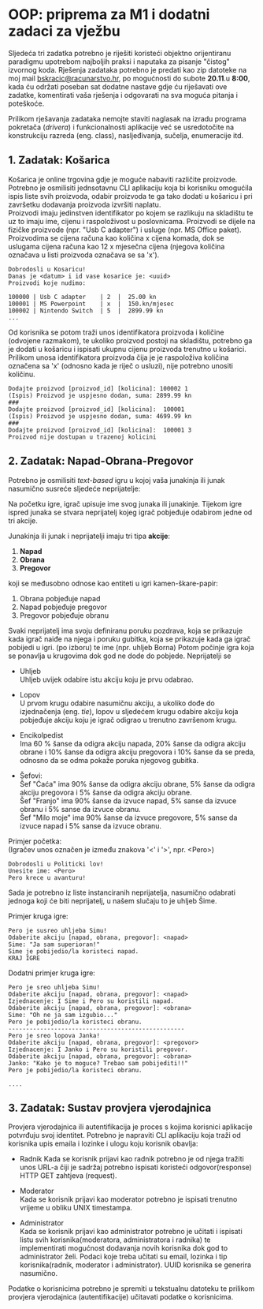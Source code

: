 # OOP: priprema za M1 i dodatni zadaci za vježbu
Sljedeća tri zadatka potrebno je riješiti koristeći objektno orijentiranu paradigmu upotrebom najboljih praksi i naputaka za pisanje "čistog" izvornog koda. Rješenja zadataka potrebno je predati kao zip datoteke na moj mail bskracic@racunarstvo.hr, po mogućnosti do subote **20.11**.u **8:00**, kada ću održati poseban sat dodatne nastave gdje ću riješavati ove zadatke, komentirati vaša rješenja i odgovarati na sva moguća pitanja i poteškoće. 

Prilikom rješavanja zadataka nemojte staviti naglasak na izradu  programa pokretača (*drivera*) i funkcionalnosti aplikacije već se usredotočite na konstrukciju razreda (eng. class), nasljeđivanja, sučelja, enumeracije itd.

## 1. Zadatak: Košarica
Košarica je online trgovina gdje je moguće nabaviti različite proizvode. Potrebno je osmilisiti jednsotavnu CLI aplikaciju koja bi korisniku omogućila ispis liste svih proizvoda, odabir proizvoda te ga tako dodati u košaricu i pri završetku dodavanja proizvoda izvršiti naplatu. \
Proizvodi imaju jedinstven identifikator po kojem se razlikuju na skladištu te uz to imaju ime, cijenu i raspoloživost u poslovnicama. Proizvodi se dijele na fizičke proizvode (npr. "Usb C adapter") i usluge (npr. MS Office paket). Proizvodima se cijena računa kao količina x cijena komada, dok se uslugama cijena računa kao 12 x mjesečna cijena (njegova količina označava u listi proizvoda označava se sa 'x').

```
Dobrodosli u Kosaricu!
Danas je <datum> i id vase kosarice je: <uuid>
Proizvodi koje nudimo:

100000 | Usb C adapter    | 2  |  25.00 kn
100001 | MS Powerpoint    | x  |  150.kn/mjesec
100002 | Nintendo Switch  | 5  |  2899.99 kn
...
```
Od korisnika se potom traži unos identifikatora proizvoda i količine (odvojene razmakom), te ukoliko proizvod postoji na skladištu, potrebno ga je dodati u košaricu i ispisati ukupnu cijenu proizvoda trenutno u košarici. Prilikom unosa identifikatora proizvoda čija je je raspoloživa količina označena sa 'x' (odnosno kada je riječ o usluzi), nije potrebno unositi količinu.
```
Dodajte proizvod [proizvod_id] [kolicina]: 100002 1 
(Ispis) Proizvod je uspjesno dodan, suma: 2899.99 kn
###
Dodajte proizvod [proizvod_id] [kolicina]:  100001
(Ispis) Proizvod je uspjesno dodan, suma: 4699.99 kn
###
Dodajte proizvod [proizvod_id] [kolicina]:  100001 3
Proizvod nije dostupan u trazenoj kolicini
```

## 2. Zadatak: Napad-Obrana-Pregovor

Potrebno je osmilisiti *text-based* igru u kojoj vaša junakinja ili junak nasumično susreće sljedeće neprijatelje:

Na početku igre, igrač upisuje ime svog junaka ili junakinje.
Tijekom igre ispred junaka se stvara neprijatelj kojeg igrač pobjeđuje odabirom jedne od tri akcije. 

Junakinja ili junak i neprijatelji imaju tri tipa **akcije**: 
1. **Napad**
2. **Obrana**
3. **Pregovor**

koji se međusobno odnose kao entiteti u igri kamen-škare-papir: 
1. Obrana pobjeđuje napad
2. Napad pobjeđuje pregovor
3. Pregovor pobjeđuje obranu 

Svaki neprijatelj ima svoju definiranu poruku pozdrava, koja se prikazuje kada igrač naiđe na njega i poruku gubitka, koja se prikazuje kada ga igrač pobijedi u igri. (po izboru) te ime (npr. uhljeb Borna)
Potom počinje igra koja se ponavlja u krugovima dok god ne dode do pobjede.
Neprijatelji se 

- Uhljeb \
Uhljeb uvijek odabire istu akciju koju je prvu odabrao.

- Lopov \
U prvom krugu odabire nasumičnu akciju, a ukoliko dođe do izjednačenja (eng. *tie*), lopov u sljedećem krugu odabire akciju koja pobjeđuje akciju koju je igrač odigrao u trenutno završenom krugu.

- Encikolpedist \
Ima 60 % šanse da odigra akciju napada, 20% šanse da odigra akciju obrane i 10% šanse da odigra akciju pregovora i 10% šanse da se preda, odnosno da se odma pokaže poruka njegovog gubitka.

- Šefovi: \
Šef "Ćaća" ima 90% šanse da odigra akciju obrane, 5% šanse da odigra akciju pregovora i 5% šanse da odigra akciju obrane. \
Šef "Franjo" ima 90% šanse da izvuce napad, 5% sanse da izvuce obranu i 5% sanse da izvuce obranu. \
Šef "Milo moje" ima 90% šanse da izvuce pregovore, 5% sanse da izvuce napad i 5% sanse da izvuce obranu. 

Primjer početka:\
(Igračev unos označen je između znakova '<' i '>', npr. <Pero<t>>)
```
Dobrodosli u Politicki lov!
Unesite ime: <Pero>
Pero krece u avanturu!
```

Sada je potrebno iz liste instanciranih neprijatelja, nasumično odabrati jednoga koji će biti neprijatelj, u našem slučaju to je uhljeb Šime.

Primjer kruga igre:
```
Pero je susreo uhljeba Simu!
Odaberite akciju [napad, obrana, pregovor]: <napad>
Sime: "Ja sam superioran!"
Sime je pobijedio/la koristeci napad.
KRAJ IGRE
```

Dodatni primjer kruga igre:
```
Pero je sreo uhljeba Simu!
Odaberite akciju [napad, obrana, pregovor]: <napad>
Izjednacenje: I Sime i Pero su koristili napad.
Odaberite akciju [napad, obrana, pregovor]: <obrana>
Sime: "Oh ne ja sam izgubio..."
Pero je pobijedio/la koristeci obranu.
--------------------------------------------------
Pero je sreo lopova Janka!
Odaberite akciju [napad, obrana, pregovor]: <pregovor>
Izjednacenje: I Janko i Pero su koristili pregovor.
Odaberite akciju [napad, obrana, pregovor]: <obrana>
Janko: "Kako je to moguce? Trebao sam pobijediti!!"
Pero je pobijedio/la koristeci obranu.

....

```

## 3. Zadatak: Sustav provjera vjerodajnica
Provjera vjerodajnica ili autentifikacija je proces s kojima korisnici aplikacije potvrđuju svoj identitet. Potrebno je napraviti CLI aplikaciju koja traži od korisnika upis emaila i lozinke i ulogu koju korisnik obavlja: 
- Radnik
Kada se korisnik prijavi kao radnik potrebno je od njega tražiti unos URL-a čiji je sadržaj potrebno ispisati koristeći odgovor(response) HTTP GET zahtjeva (request).

- Moderator \
Kada se korisnik prijavi kao moderator potrebno je ispisati trenutno vrijeme u obliku UNIX timestampa.

- Administrator \
Kada se korisnik prijavi kao administrator potrebno je učitati i ispisati listu svih korisnika(moderatora, administratora i radnika) te implementirati mogućnost dodavanja novih korisnika dok god to administrator želi. Podaci koje treba učitati su email, lozinka i tip korisnika(radnik, moderator i administrator). UUID korisnika se generira nasumično. 

Podatke o korisnicima potrebno je spremiti u tekstualnu datoteku te prilikom provjera vjerodajnica (autentifikacije) učitavati podatke o korisnicima.



